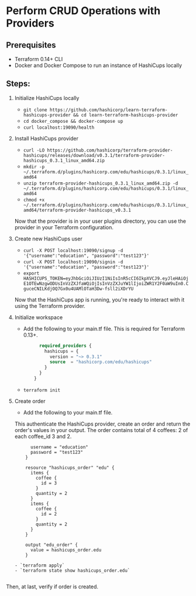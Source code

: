 # Perform CRUD Operations with Providers

## Prerequisites

- Terraform 0.14+ CLI 
- Docker and Docker Compose to run an instance of HashiCups locally

## Steps:

1. Initialize HashiCups locally

    - `git clone https://github.com/hashicorp/learn-terraform-hashicups-provider && cd learn-terraform-hashicups-provider`
    - `cd docker_compose && docker-compose up`
    - `curl localhost:19090/health`

2. Install HashiCups provider

    - `curl -LO https://github.com/hashicorp/terraform-provider-hashicups/releases/download/v0.3.1/terraform-provider-hashicups_0.3.1_linux_amd64.zip`
    - `mkdir -p ~/.terraform.d/plugins/hashicorp.com/edu/hashicups/0.3.1/linux_amd64`
    - `unzip terraform-provider-hashicups_0.3.1_linux_amd64.zip -d ~/.terraform.d/plugins/hashicorp.com/edu/hashicups/0.3.1/linux_amd64`
    - `chmod +x ~/.terraform.d/plugins/hashicorp.com/edu/hashicups/0.3.1/linux_amd64/terraform-provider-hashicups_v0.3.1`

    Now that the provider is in your user plugins directory, you can use the provider in your Terraform configuration.

3. Create new HashiCups user

    - `curl -X POST localhost:19090/signup -d '{"username":"education", "password":"test123"}'`
    - `curl -X POST localhost:19090/signin -d '{"username":"education", "password":"test123"}'`
    - `export HASHICUPS_TOKEN=eyJhbGciOiJIUzI1NiIsInR5cCI6IkpXVCJ9.eyJleHAiOjE1OTEwNzgwODUsInVzZXJfaWQiOjIsInVzZXJuYW1lIjoiZWR1Y2F0aW9uIn0.CguceCNILKdjOQ7Gx0u4UAMlOTaH3Dw-fsll2iXDrYU`

    Now that the HashiCups app is running, you're ready to interact with it using the Terraform provider.
  
4. Initialize workspace

    - Add the following to your main.tf file. This is required for Terraform 0.13+.

        ```terraform {
              required_providers {
                hashicups = {
                  version = "~> 0.3.1"
                  source  = "hashicorp.com/edu/hashicups"
                }
              }
            }

    - `terraform init`

5. Create order

    - Add the following to your main.tf file.

    This authenticate the HashiCups provider, create an order and return the order's values in your output. The order contains total of 4 coffees: 2 of each coffee_id 3 and 2.

    ```provider "hashicups" {
          username = "education"
          password = "test123"
        }

        resource "hashicups_order" "edu" {
          items {
            coffee {
              id = 3
            }
            quantity = 2
          }
          items {
            coffee {
              id = 2
            }
            quantity = 2
          }
        }

        output "edu_order" {
          value = hashicups_order.edu
        }
        
    - `terraform apply`
    - `terraform state show hashicups_order.edu`
    

Then, at last, verify if order is created.
